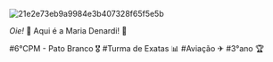 ![21e2e73eb9a9984e3b407328f65f5e5b](https://github.com/user-attachments/assets/1204e012-4396-4c1c-b172-8b74aeac01fa)

*Oie!* 👋
Aqui é a Maria Denardi! 💖

#6°CPM - Pato Branco 🎖
#Turma de Exatas 📊
#Aviação ✈
#3°ano 🏆

